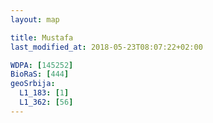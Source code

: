 ```yaml
---
layout: map

title: Mustafa
last_modified_at: 2018-05-23T08:07:22+02:00

WDPA: [145252]
BioRaS: [444]
geoSrbija:
  L1_183: [1]
  L1_362: [56]
---
```

